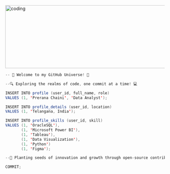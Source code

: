<img align="down" alt="coding" width="1000" height="200" src="https://media4.giphy.com/media/v1.Y2lkPTc5MGI3NjExMmtxOTl4c2g1aW5mMXppYWx1bnpzdTdtdTB1ZWZrOGY3dXUzajM1byZlcD12MV9pbnRlcm5hbF9naWZfYnlfaWQmY3Q9Zw/0fz5uNPHnoVHLEhAW2/giphy.webp">

```Scala
-- 🚀 Welcome to my GitHub Universe! 🌟

--🔍 Exploring the realms of code, one commit at a time! 💻

INSERT INTO profile (user_id, full_name, role)
VALUES (1, 'Prerana Chaini', 'Data Analyst');

INSERT INTO profile_details (user_id, location)
VALUES (1, 'Telangana, India');

INSERT INTO profile_skills (user_id, skill)
VALUES (1, 'OracleSQL'), 
       (1, 'Microsoft Power BI'),
       (1, 'Tableau'),
       (1, 'Data Visualization'),
       (1, 'Python')
       (1, 'Figma');

--🌱 Planting seeds of innovation and growth through open-source contributions. 🌿

COMMIT;



